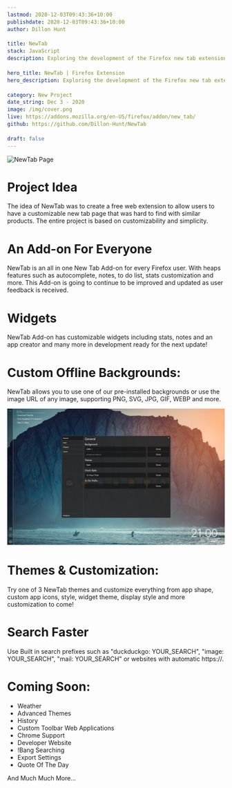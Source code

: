 ```yaml
---
lastmod: 2020-12-03T09:43:36+10:00
publishdate: 2020-12-03T09:43:36+10:00
author: Dillon Hunt

title: NewTab
stack: JavaScript
description: Exploring the development of the Firefox new tab extension NewTab.

hero_title: NewTab | Firefox Extension
hero_description: Exploring the development of the Firefox new tab extension NewTab.

category: New Project
date_string: Dec 3 - 2020
image: /img/cover.png
live: https://addons.mozilla.org/en-US/firefox/addon/new_tab/
github: https://github.com/Dillon-Hunt/NewTab

draft: false
---
```


![NewTab Page](./img/cover.png)

# Project Idea
The idea of NewTab was to create a free web extension to allow users to have a customizable new tab page that was hard to find with similar products. The entire project is based on customizability and simplicity.

# An Add-on For Everyone
NewTab is an all in one New Tab Add-on for every Firefox user. With heaps features such as autocomplete, notes, to do list, stats customization and more. This Add-on is going to continue to be improved and updated as user feedback is received.

# Widgets
NewTab Add-on has customizable widgets including stats, notes and an app creator and many more in development ready for the next update!

# Custom Offline Backgrounds:
NewTab allows you to use one of our pre-installed backgrounds or use the image URL of any image, supporting PNG, SVG, JPG, GIF, WEBP and more.

![NewTab Customization](./img/customization.png)

# Themes & Customization:
Try one of 3 NewTab themes and customize everything from app shape, custom app icons, style, widget theme, display style and more customization to come!

# Search Faster
Use Built in search prefixes such as "duckduckgo: YOUR_SEARCH", "image: YOUR_SEARCH", "mail: YOUR_SEARCH" or websites with automatic https://.

# Coming Soon:
- Weather
- Advanced Themes
- History
- Custom Toolbar Web Applications
- Chrome Support
- Developer Website
- !Bang Searching
- Export Settings
- Quote Of The Day

And Much Much More...